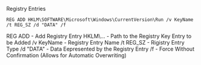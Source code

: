 Registry Entries

~~~
REG ADD HKLM\SOFTWARE\Microsoft\Windows\CurrentVersion\Run /v KeyName /t REG_SZ /d "DATA" /f
~~~

REG ADD - Add Registry Entry
HKLM\\... - Path to the Registry Key Entry to be Added
/v KeyName - Registry Entry Name
/t REG_SZ - Rigistry Entry Type
/d "DATA" - Data Eepresented by the Registry Entry
/f - Force Without Confirmation (Allows for Automatic Overwriting)